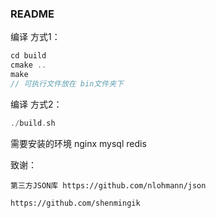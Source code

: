 ### README

编译 方式1：
```C++
cd build 
cmake ..
make
// 可执行文件放在 bin文件夹下
```
编译 方式2：
```C++
./build.sh
```

需要安装的环境 nginx mysql redis

致谢：

    第三方JSON库 https://github.com/nlohmann/json

    https://github.com/shenmingik

